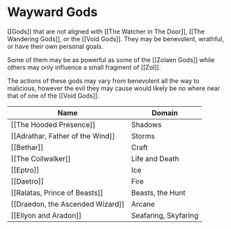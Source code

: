 # Wayward Gods
[[Gods]] that are not aligned with [[The Watcher in The Door]], [[The Wandering Gods]], or the [[Void Gods]].  They may be benevolent, wrathful, or have their own personal goals.

Some of them may be as powerful as some of the [[Zolaen Gods]] while others may only influence a small fragment of [[Zol]].

The actions of these gods may vary from benevolent all the way to malicious, however the evil they may cause would likely be no where near that of one of the [[Void Gods]].

Name | Domain
------------ | ------------
[[The Hooded Presence]] | Shadows
[[Adrathar, Father of the Wind]] | Storms
[[Bethar]] | Craft
[[The Coilwalker]] | Life and Death
[[Eptro]] | Ice
[[Daetro]] | Fire
[[Ralatas, Prince of Beasts]] | Beasts, the Hunt
[[Draedon, the Ascended Wizard]] | Arcane
[[Ellyon and Aradon]] | Seafaring, Skyfaring

